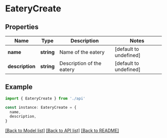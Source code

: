 # EateryCreate

## Properties

| Name            | Type       | Description               | Notes                  |
| --------------- | ---------- | ------------------------- | ---------------------- |
| **name**        | **string** | Name of the eatery        | [default to undefined] |
| **description** | **string** | Description of the eatery | [default to undefined] |

## Example

```typescript
import { EateryCreate } from './api'

const instance: EateryCreate = {
  name,
  description,
}
```

[[Back to Model list]](../README.md#documentation-for-models) [[Back to API list]](../README.md#documentation-for-api-endpoints) [[Back to README]](../README.md)
